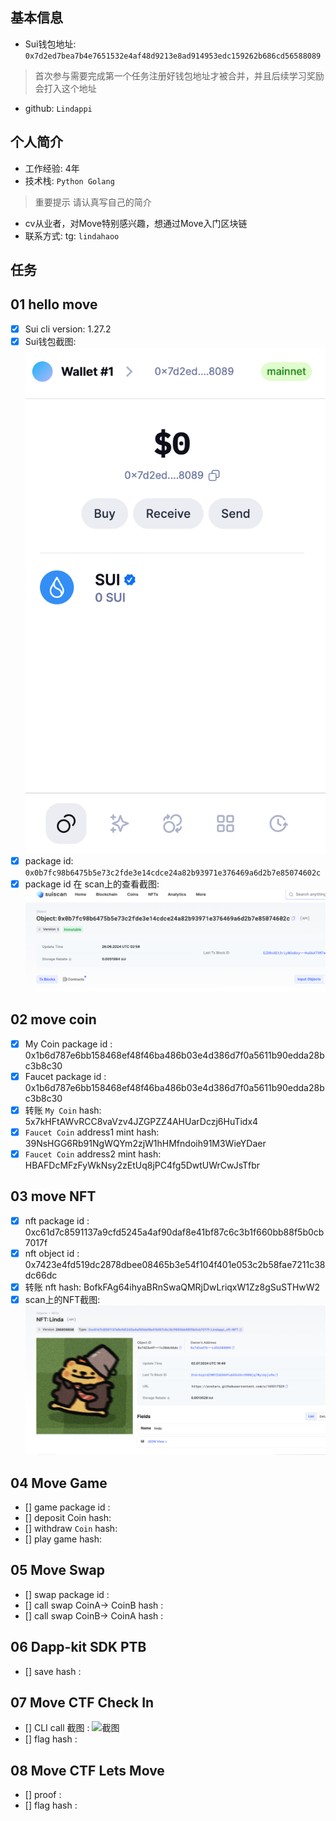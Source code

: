 ## 基本信息
- Sui钱包地址: `0x7d2ed7bea7b4e7651532e4af48d9213e8ad914953edc159262b686cd56588089`
> 首次参与需要完成第一个任务注册好钱包地址才被合并，并且后续学习奖励会打入这个地址
- github: `Lindappi`

## 个人简介
- 工作经验: 4年
- 技术栈: `Python Golang`
> 重要提示 请认真写自己的简介
- cv从业者，对Move特别感兴趣，想通过Move入门区块链
- 联系方式: tg: `lindahaoo` 

## 任务

##   01 hello move  
- [x] Sui cli version: 1.27.2
- [x] Sui钱包截图: ![Sui钱包截图](./img/2024-06-26-10.png)
- [x] package id:  `0x0b7fc98b6475b5e73c2fde3e14cdce24a82b93971e376469a6d2b7e85074602c`
- [x] package id 在 scan上的查看截图:![Scan截图](./img/2024-06-26-11.png)

##   02 move coin
- [x] My Coin package id : 0x1b6d787e6bb158468ef48f46ba486b03e4d386d7f0a5611b90edda28bc3b8c30             
- [x] Faucet package id : 0x1b6d787e6bb158468ef48f46ba486b03e4d386d7f0a5611b90edda28bc3b8c30             
- [x] 转账 `My Coin` hash: 5x7kHFtAWvRCC8vaVzv4JZGPZZ4AHUarDczj6HuTidx4
- [x] `Faucet Coin` address1 mint hash: 39NsHGG6Rb91NgWQYm2zjW1hHMfndoih91M3WieYDaer
- [x] `Faucet Coin` address2 mint hash: HBAFDcMFzFyWkNsy2zEtUq8jPC4fg5DwtUWrCwJsTfbr

##   03 move NFT
- [x] nft package id : 0xc61d7c8591137a9cfd5245a4af90daf8e41bf87c6c3b1f660bb88f5b0cb7017f                      
- [x] nft object id : 0x7423e4fd519dc2878dbee08465b3e54f104f401e053c2b58fae7211c38dc66dc            
- [x] 转账 nft  hash: BofkFAg64ihyaBRnSwaQMRjDwLriqxW1Zz8gSuSTHwW2
- [x] scan上的NFT截图:![Scan截图](./img/2024-07-03-00.png)

##   04 Move Game
- [] game package id :
- [] deposit Coin hash:
- [] withdraw `Coin` hash:
- [] play game hash:

##   05 Move Swap
- [] swap package id :
- [] call swap CoinA-> CoinB  hash :
- [] call swap CoinB-> CoinA  hash :

##   06 Dapp-kit SDK PTB
- [] save hash :

##   07 Move CTF Check In
- [] CLI call 截图 : ![截图](./images/你的图片地址)
- [] flag hash :

##   08 Move CTF Lets Move
- [] proof : 
- [] flag hash :

